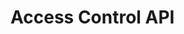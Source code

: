 # Access Control API

<div id='redoc-container'>
</div>
<script>
    (function() {
        Redoc.init('../../../_static/api/platform_access_control_authorized_api.json', {}, document.getElementById('redoc-container'), () => {window.prepareRedocMenu ? window.prepareRedocMenu() : setTimeout(()=>{window.prepareRedocMenu()}, 2000)});
    })();
</script>
